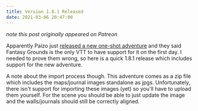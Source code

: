 ```yaml
---
title: Version 1.8.1 Released
date: 2021-03-06 20:47:00
---
```


*note this post originally appeared on Patreon*

Apparently Paizo just [released a new one-shot adventure](https://paizo.com/community/blog/v5748dyo6shll?Introducing-Paizo-OneShots) and they said Fantasy Grounds is the only VTT to have support for it on the first day. I needed to prove them wrong, so here is a quick 1.8.1 release which includes support for the new adventure.

A note about the import process though. This adventure comes as a zip file which includes the maps/journal images standalone as jpgs. Unfortunately, there isn't support for importing these images (yet) so you'll have to upload them yourself. For the scene you should be able to just update the image and the walls/journals should still be correctly aligned.
